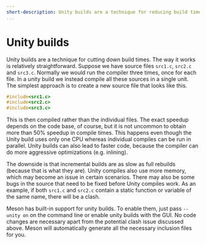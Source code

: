 ```yaml
---
short-description: Unity builds are a technique for reducing build times
...
```


# Unity builds

Unity builds are a technique for cutting down build times. The way it
works is relatively straightforward. Suppose we have source files
`src1.c`, `src2.c` and `src3.c`. Normally we would run the compiler
three times, once for each file. In a unity build we instead compile
all these sources in a single unit. The simplest approach is to create
a new source file that looks like this.

```c
#include<src1.c>
#include<src2.c>
#include<src3.c>
```

This is then compiled rather than the individual files. The exact
speedup depends on the code base, of course, but it is not uncommon to
obtain more than 50% speedup in compile times. This happens even
though the Unity build uses only one CPU whereas individual compiles
can be run in parallel. Unity builds can also lead to faster code,
because the compiler can do more aggressive optimizations (e.g.
inlining).

The downside is that incremental builds are as slow as full rebuilds
(because that is what they are). Unity compiles also use more memory,
which may become an issue in certain scenarios. There may also be some
bugs in the source that need to be fixed before Unity compiles work.
As an example, if both `src1.c` and `src2.c` contain a static function
or variable of the same name, there will be a clash.

Meson has built-in support for unity builds. To enable them, just pass
`--unity on` on the command line or enable unity builds with the GUI.
No code changes are necessary apart from the potential clash issue
discussed above. Meson will automatically generate all the necessary
inclusion files for you.
